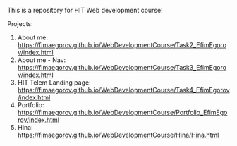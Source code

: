 This is a repository for HIT Web development course!

Projects:

1. About me: https://fimaegorov.github.io/WebDevelopmentCourse/Task2_EfimEgorov/index.html
2. About me - Nav: https://fimaegorov.github.io/WebDevelopmentCourse/Task3_EfimEgorov/index.html
3. HIT Telem Landing page: https://fimaegorov.github.io/WebDevelopmentCourse/Task4_EfimEgorov/index.html
4. Portfolio: https://fimaegorov.github.io/WebDevelopmentCourse/Portfolio_EfimEgorov/index.html
4. Hina: https://fimaegorov.github.io/WebDevelopmentCourse/Hina/Hina.html
